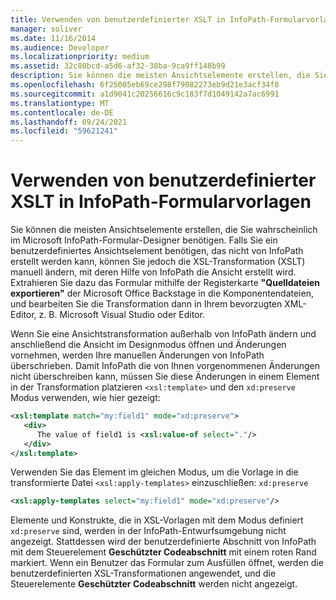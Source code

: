 ```yaml
---
title: Verwenden von benutzerdefinierter XSLT in InfoPath-Formularvorlagen
manager: soliver
ms.date: 11/16/2014
ms.audience: Developer
ms.localizationpriority: medium
ms.assetid: 32c80bcd-a5d6-af32-38ba-9ca9ff148b99
description: Sie können die meisten Ansichtselemente erstellen, die Sie wahrscheinlich im Microsoft InfoPath-Formular-Designer benötigen. Falls Sie ein benutzerdefiniertes Ansichtselement benötigen, das nicht von InfoPath erstellt werden kann, können Sie jedoch die XSL-Transformation (XSLT) manuell ändern, mit deren Hilfe von InfoPath die Ansicht erstellt wird. Extrahieren Sie dazu das Formular mithilfe der Registerkarte "Quelldateien exportieren" der Microsoft Office Backstage in die Komponentendateien, und bearbeiten Sie die Transformation dann in Ihrem bevorzugten XML-Editor, z. B. Microsoft Visual Studio oder Editor.
ms.openlocfilehash: 6f25005eb69ce298f79082273eb9d21e3acf34f8
ms.sourcegitcommit: a1d9041c20256616c9c183f7d1049142a7ac6991
ms.translationtype: MT
ms.contentlocale: de-DE
ms.lasthandoff: 09/24/2021
ms.locfileid: "59621241"
---
```

# <a name="using-custom-xslt-in-infopath-form-templates"></a>Verwenden von benutzerdefinierter XSLT in InfoPath-Formularvorlagen

Sie können die meisten Ansichtselemente erstellen, die Sie wahrscheinlich im Microsoft InfoPath-Formular-Designer benötigen. Falls Sie ein benutzerdefiniertes Ansichtselement benötigen, das nicht von InfoPath erstellt werden kann, können Sie jedoch die XSL-Transformation (XSLT) manuell ändern, mit deren Hilfe von InfoPath die Ansicht erstellt wird. Extrahieren Sie dazu das Formular mithilfe der Registerkarte **"Quelldateien** **exportieren"** der Microsoft Office Backstage in die Komponentendateien, und bearbeiten Sie die Transformation dann in Ihrem bevorzugten XML-Editor, z. B. Microsoft Visual Studio oder Editor. 
  
Wenn Sie eine Ansichtstransformation außerhalb von InfoPath ändern und anschließend die Ansicht im Designmodus öffnen und Änderungen vornehmen, werden Ihre manuellen Änderungen von InfoPath überschrieben. Damit InfoPath die von Ihnen vorgenommenen Änderungen nicht überschreiben kann, müssen Sie diese Änderungen in einem Element in der Transformation platzieren  `<xsl:template>` und den  `xd:preserve` Modus verwenden, wie hier gezeigt: 
  
```XML
<xsl:template match="my:field1" mode="xd:preserve"> 
   <div> 
      The value of field1 is <xsl:value-of select="."/> 
   </div> 
</xsl:template>
```

Verwenden Sie das Element im gleichen Modus, um die Vorlage in die transformierte Datei `<xsl:apply-templates>` einzuschließen: `xd:preserve` 
  
```XML
<xsl:apply-templates select="my:field1" mode="xd:preserve"/>
```

Elemente und Konstrukte, die in XSL-Vorlagen mit dem Modus definiert  `xd:preserve` sind, werden in der InfoPath-Entwurfsumgebung nicht angezeigt. Stattdessen wird der benutzerdefinierte Abschnitt von InfoPath mit dem Steuerelement **Geschützter Codeabschnitt** mit einem roten Rand markiert. Wenn ein Benutzer das Formular zum Ausfüllen öffnet, werden die benutzerdefinierten XSL-Transformationen angewendet, und die Steuerelemente **Geschützter Codeabschnitt** werden nicht angezeigt. 
  


